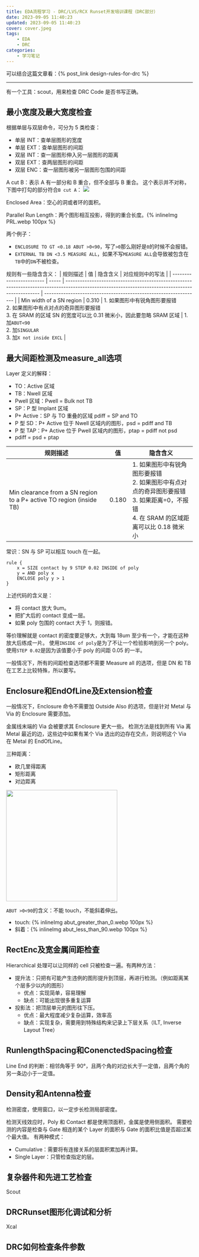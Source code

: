 ```yaml
---
title: EDA流程学习 - DRC/LVS/RCX Runset开发培训课程（DRC部分）
date: 2023-09-05 11:40:23
updated: 2023-09-05 11:40:23
cover: cover.jpeg
tags:
    - EDA
    - DRC
categories:
    - 学习笔记
---
```


可以结合这篇文章看：{% post_link design-rules-for-drc %}

--------------------------------------

有一个工具：scout，用来检查 DRC Code 是否书写正确。

## 最小宽度及最大宽度检查

根据单层与双层命令，可分为 5 类检查：
- 单层 INT：查单层图形的宽度
- 单层 EXT：查单层图形的间距
- 双层 INT：查一层图形伸入另一层图形的距离
- 双层 EXT：查两层图形的间距
- 双层 ENC：查一层图形被另一层图形包围的间距

A cut B：表示 A 有一部分和 B 重合，但不全部与 B 重合。
这个表示并不对称，下图中打勾的部分符合`B cut A`：
![](bcuta.webp)

Enclosed Area：空心的洞或者环的面积。

Parallel Run Length：两个图形相互投影，得到的重合长度。{% inlineImg PRL.webp 100px %}

两个例子：
- `ENCLOSURE TO GT <0.18 ABUT >0<90`，写了`>0`那么刚好是`0`的时候不会报错。
- `EXTERNAL TB DN <3.5 MEASURE ALL`，如果不写`MEASURE ALL`会导致被包含在`TB`中的`DN`不被检查。

规则有一些隐含含义：
| 规则描述                 | 值    | 隐含含义                                                                                                                                          | 对应规则中的写法                                                  |
| ------------------------ | ----- | ------------------------------------------------------------------------------------------------------------------------------------------------- | ----------------------------------------------------------------- |
| Min width of a SN region | 0.310 | 1. 如果图形中有锐角图形要报错 <br> 2. 如果图形中有点对点的奇异图形要报错 <br> 3. 在 SRAM 的区域 SN 的宽度可以比 0.31 微米小，因此要忽略 SRAM 区域 | 1. 加`ABUT<90` <br> 2. 加`SINGULAR` <br> 3. 加`X not inside EXCL` |

## 最大间距检测及measure_all选项

Layer 定义的解释：
- TO：Active 区域
- TB：Nwell 区域
- Pwell 区域：Pwell = Bulk not TB
- SP：P 型 Implant 区域
- P+ Active：SP 与 TO 重叠的区域 pdiff = SP and TO
- P 型 SD：P+ Active 位于 Nwell 区域内的图形，psd = pdiff and TB
- P 型 TAP：P+ Active 位于 Pwell 区域内的图形，ptap = pdiff not psd
- pdiff = psd + ptap

| 规则描述                                                            | 值    | 隐含含义                                                                                                                                         |
| ------------------------------------------------------------------- | ----- | ------------------------------------------------------------------------------------------------------------------------------------------------ |
| Min clearance from a SN region to a P+ active TO region (inside TB) | 0.180 | 1. 如果图形中有锐角图形要报错 <br> 2. 如果图形中有点对点的奇异图形要报错 <br> 3. 如果距离=0，不报错 <br> 4. 在 SRAM 的区域距离可以比 0.18 微米小 |

常识：SN 与 SP 可以相互 touch 在一起。

```
rule {
    x = SIZE contact by 9 STEP 0.02 INSIDE of poly
    y = AND poly x
    ENCLOSE poly y > 1
}
```

上述代码的含义是：
- 将 contact 放大 9um。
- 把扩大后的 contact 变成一层。
- 如果 poly 包围的 contact 大于 1，则报错。

等价理解就是 contact 的密度要足够大，大到每 18um 至少有一个，才能在这种放大后练成一片。
使用`INSIDE of poly`是为了不让一个检验影响到另一个 poly。
使用`STEP 0.02`是因为该值要小于 poly 的间距 0.05 的一半。

一般情况下，所有的间距检查选项都不需要 Measure all 的选项，但是 DN 和 TB 在工艺上比较特殊，所以要写。

## Enclosure和EndOfLine及Extension检查

一般情况下，Enclosure 命令不需要加 Outside Also 的选项，但是针对 Metal 与 Via 的 Enclosure 需要添加。

金属线末端的 Via 会被要求其 Enclosure 更大一些。
检测方法是找到所有 Via 离 Metal 最近的边，这些边中如果有某个 Via 选出的边存在交点，则说明这个 Via 在 Metal 的 EndOfLine。

三种距离：
- 欧几里得距离
- 矩形距离
- 对边距离

<image src="distance.webp" height="300px" />

`ABUT >0<90`的含义：不能 touch，不能斜着伸出。
- touch: {% inlineImg abut_greater_than_0.webp 100px %}
- 斜着：{% inlineImg abut_less_than_90.webp 100px %}

## RectEnc及宽金属间距检查

Hierarchical 处理可以让同样的 cell 只被检查一遍。有两种方法：
- 提升法：只把有可能产生违例的图形提升到顶层，再进行检测。（例如距离某个层多少以内的图形）
  - 优点：实现简单，容易理解
  - 缺点：可能出现很多重复运算
- 投影法：把顶层单元的图形往下压。
  - 优点：最大程度减少复杂运算，效率高
  - 缺点：实现复杂，需要用到特殊结构来记录上下层关系（ILT, Inverse Layout Tree）

## RunlengthSpacing和ConenctedSpacing检查

Line End 的判断：相邻角等于 90°，且两个角的对边长大于一定值，且两个角的另一条边小于一定值。

## Density和Antenna检查

检测密度，使用窗口，以一定步长检测局部密度。

检测天线效应时，Poly 和 Contact 都是使用顶面积，金属是使用侧面积。
需要检测的内容是检查与 Gate 相连的某个 Layer 的面积与 Gate 的面积比值是否超过某个最大值。
有两种模式：
- Cumulative：需要将有连接关系的层面积累加再计算。
- Single Layer：只管检查指定的层。

## 复杂器件和先进工艺检查

Scout

## DRCRunset图形化调试和分析

Xcal

## DRC如何检查条件参数


